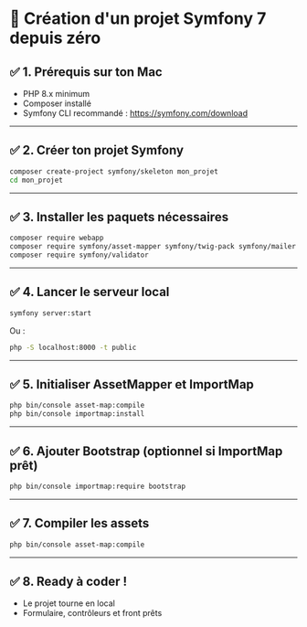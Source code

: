 
# 🚀 Création d'un projet Symfony 7 depuis zéro

## ✅ 1. Prérequis sur ton Mac
- PHP 8.x minimum
- Composer installé
- Symfony CLI recommandé : https://symfony.com/download

---

## ✅ 2. Créer ton projet Symfony
```bash
composer create-project symfony/skeleton mon_projet
cd mon_projet
```

---

## ✅ 3. Installer les paquets nécessaires
```bash
composer require webapp
composer require symfony/asset-mapper symfony/twig-pack symfony/mailer
composer require symfony/validator
```

---

## ✅ 4. Lancer le serveur local
```bash
symfony server:start
```
Ou :
```bash
php -S localhost:8000 -t public
```

---

## ✅ 5. Initialiser AssetMapper et ImportMap
```bash
php bin/console asset-map:compile
php bin/console importmap:install
```

---

## ✅ 6. Ajouter Bootstrap (optionnel si ImportMap prêt)
```bash
php bin/console importmap:require bootstrap
```

---

## ✅ 7. Compiler les assets
```bash
php bin/console asset-map:compile
```

---

## ✅ 8. Ready à coder !
- Le projet tourne en local
- Formulaire, contrôleurs et front prêts

